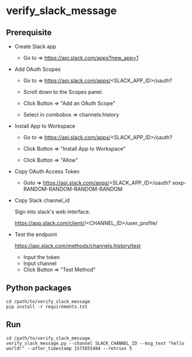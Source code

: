 # verify_slack_message

## Prerequisite

- Create Slack app

  - Go to => https://api.slack.com/apps?new_app=1
  
- Add OAuth Scopes

  - Go to => https://api.slack.com/apps/<SLACK_APP_ID>/oauth?
  
  - Scroll down to the Scopes panel.
  
  - Click Button => "Add an OAuth Scope"
  
  - Select in combobox => channels:history
  
- Install App to Workspace

  - Go to => https://api.slack.com/apps/<SLACK_APP_ID>/oauth?
  
  - Click Button => "Install App to Workspace"
  
  - Click Button => "Allow"
  
- Copy OAuth Access Token

  - Goto => https://api.slack.com/apps/<SLACK_APP_ID>/oauth?
  xoxp-RANDOM-RANDOM-RANDOM-RANDOM
    
- Copy Slack channel_id

  Sign into slack's web interface.
  
  https://app.slack.com/client/<REDACTED>/<CHANNEL_ID>/user_profile/<REDACTED>
  
- Test the endpoint

  https://api.slack.com/methods/channels.history/test
  
  - Input the token
  - Input channel
  - Click Button => "Test Method"
  

## Python packages

    cd /path/to/verify_slack_message
    pip install -r requirements.txt
    
## Run

    cd /path/to/verify_slack_message
    verify_slack_message.py --channel SLACK_CHANNEL_ID --msg_text "hello world!" --after_timestamp 1573855484 --retries 5